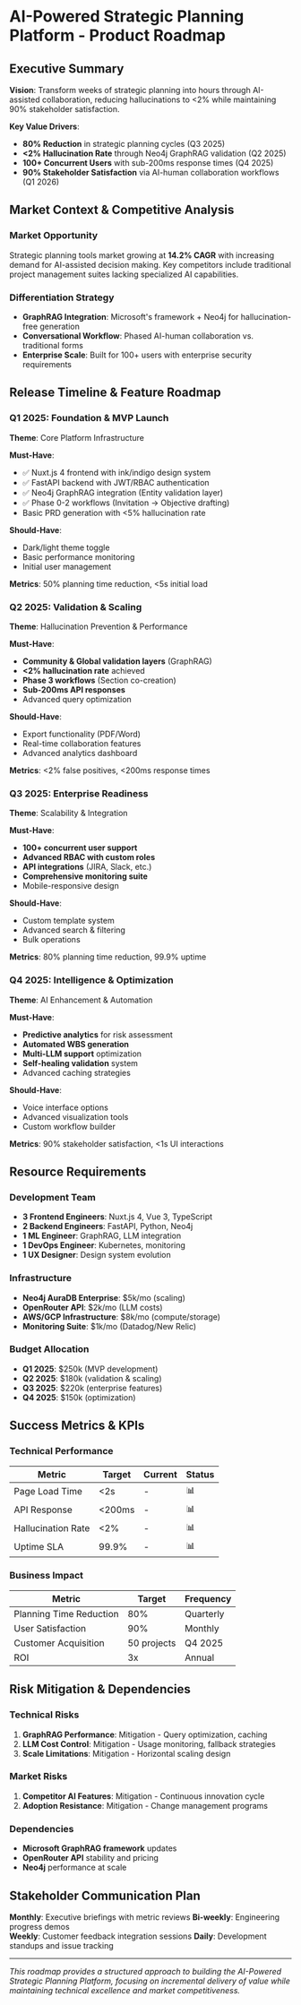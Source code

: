 # AI-Powered Strategic Planning Platform - Product Roadmap

## Executive Summary

**Vision**: Transform weeks of strategic planning into hours through AI-assisted collaboration, reducing hallucinations to <2% while maintaining 90% stakeholder satisfaction.

**Key Value Drivers**:
- **80% Reduction** in strategic planning cycles (Q3 2025)
- **<2% Hallucination Rate** through Neo4j GraphRAG validation (Q2 2025)  
- **100+ Concurrent Users** with sub-200ms response times (Q4 2025)
- **90% Stakeholder Satisfaction** via AI-human collaboration workflows (Q1 2026)

## Market Context & Competitive Analysis

### Market Opportunity
Strategic planning tools market growing at **14.2% CAGR** with increasing demand for AI-assisted decision making. Key competitors include traditional project management suites lacking specialized AI capabilities.

### Differentiation Strategy
- **GraphRAG Integration**: Microsoft's framework + Neo4j for hallucination-free generation
- **Conversational Workflow**: Phased AI-human collaboration vs. traditional forms  
- **Enterprise Scale**: Built for 100+ users with enterprise security requirements

## Release Timeline & Feature Roadmap

### Q1 2025: Foundation & MVP Launch
**Theme**: Core Platform Infrastructure

**Must-Have**:
- ✅ Nuxt.js 4 frontend with ink/indigo design system
- ✅ FastAPI backend with JWT/RBAC authentication  
- ✅ Neo4j GraphRAG integration (Entity validation layer)
- ✅ Phase 0-2 workflows (Invitation → Objective drafting)
- Basic PRD generation with <5% hallucination rate

**Should-Have**:
- Dark/light theme toggle
- Basic performance monitoring
- Initial user management

**Metrics**: 50% planning time reduction, <5s initial load

### Q2 2025: Validation & Scaling  
**Theme**: Hallucination Prevention & Performance

**Must-Have**:
- **Community & Global validation layers** (GraphRAG)
- **<2% hallucination rate** achieved
- **Phase 3 workflows** (Section co-creation)
- **Sub-200ms API responses**
- Advanced query optimization

**Should-Have**: 
- Export functionality (PDF/Word)
- Real-time collaboration features
- Advanced analytics dashboard

**Metrics**: <2% false positives, <200ms response times

### Q3 2025: Enterprise Readiness
**Theme**: Scalability & Integration

**Must-Have**:
- **100+ concurrent user support**
- **Advanced RBAC with custom roles**
- **API integrations** (JIRA, Slack, etc.)
- **Comprehensive monitoring suite**
- Mobile-responsive design

**Should-Have**:
- Custom template system
- Advanced search & filtering
- Bulk operations

**Metrics**: 80% planning time reduction, 99.9% uptime

### Q4 2025: Intelligence & Optimization
**Theme**: AI Enhancement & Automation

**Must-Have**:
- **Predictive analytics** for risk assessment
- **Automated WBS generation**
- **Multi-LLM support** optimization
- **Self-healing validation** system
- Advanced caching strategies

**Should-Have**:
- Voice interface options
- Advanced visualization tools
- Custom workflow builder

**Metrics**: 90% stakeholder satisfaction, <1s UI interactions

## Resource Requirements

### Development Team
- **3 Frontend Engineers**: Nuxt.js 4, Vue 3, TypeScript
- **2 Backend Engineers**: FastAPI, Python, Neo4j
- **1 ML Engineer**: GraphRAG, LLM integration
- **1 DevOps Engineer**: Kubernetes, monitoring
- **1 UX Designer**: Design system evolution

### Infrastructure
- **Neo4j AuraDB Enterprise**: $5k/mo (scaling)
- **OpenRouter API**: $2k/mo (LLM costs)
- **AWS/GCP Infrastructure**: $8k/mo (compute/storage)
- **Monitoring Suite**: $1k/mo (Datadog/New Relic)

### Budget Allocation
- **Q1 2025**: $250k (MVP development)
- **Q2 2025**: $180k (validation & scaling)
- **Q3 2025**: $220k (enterprise features)
- **Q4 2025**: $150k (optimization)

## Success Metrics & KPIs

### Technical Performance
| Metric | Target | Current | Status |
|--------|--------|---------|--------|
| Page Load Time | <2s | - | 📊 |
| API Response | <200ms | - | 📊 |
| Hallucination Rate | <2% | - | 📊 |
| Uptime SLA | 99.9% | - | 📊 |

### Business Impact  
| Metric | Target | Frequency |
|--------|--------|-----------|
| Planning Time Reduction | 80% | Quarterly |
| User Satisfaction | 90% | Monthly |
| Customer Acquisition | 50 projects | Q4 2025 |
| ROI | 3x | Annual |

## Risk Mitigation & Dependencies

### Technical Risks
1. **GraphRAG Performance**: Mitigation - Query optimization, caching
2. **LLM Cost Control**: Mitigation - Usage monitoring, fallback strategies  
3. **Scale Limitations**: Mitigation - Horizontal scaling design

### Market Risks
1. **Competitor AI Features**: Mitigation - Continuous innovation cycle
2. **Adoption Resistance**: Mitigation - Change management programs

### Dependencies
- **Microsoft GraphRAG framework** updates
- **OpenRouter API** stability and pricing
- **Neo4j** performance at scale

## Stakeholder Communication Plan

**Monthly**: Executive briefings with metric reviews
**Bi-weekly**: Engineering progress demos  
**Weekly**: Customer feedback integration sessions
**Daily**: Development standups and issue tracking

---

*This roadmap provides a structured approach to building the AI-Powered Strategic Planning Platform, focusing on incremental delivery of value while maintaining technical excellence and market competitiveness.*